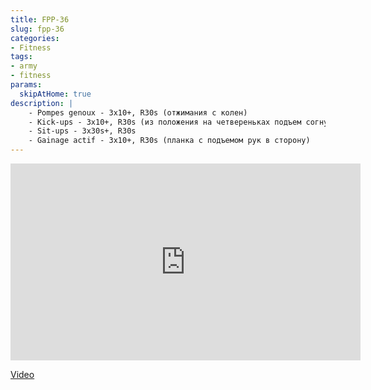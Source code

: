 ```yaml
---
title: FPP-36
slug: fpp-36
categories:
- Fitness
tags:
- army
- fitness
params:
  skipAtHome: true
description: |
    - Pompes genoux - 3x10+, R30s (отжимания с колен)
    - Kick-ups - 3x10+, R30s (из положения на четвереньках подъем согнутой ноги вверх)
    - Sit-ups - 3x30s+, R30s
    - Gainage actif - 3x10+, R30s (планка с подъемом рук в сторону)
---
```

<iframe width="560" height="315" src="https://www.youtube.com/embed/HHM39HmFZ7k?si=wO6povxZdAbzQi2H" title="YouTube video player" frameborder="0" allow="accelerometer; autoplay; clipboard-write; encrypted-media; gyroscope; picture-in-picture; web-share" allowfullscreen></iframe>

[Video](https://youtu.be/HHM39HmFZ7k?si=wO6povxZdAbzQi2H)
